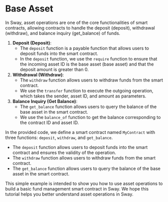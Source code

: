 # Base Asset

In Sway, asset operations are one of the core functionalities of smart contracts, allowing contracts to handle the deposit (deposit), withdrawal (withdraw), and balance inquiry (get_balance) of funds.
1. **Deposit (Deposit)**:
   - The `deposit` function is a payable function that allows users to deposit funds into the smart contract.
   - In the `deposit` function, we use the `require` function to ensure that the incoming asset ID is the base asset (base asset) and that the deposit amount is greater than 0.
2. **Withdrawal (Withdraw)**:
   - The `withdraw` function allows users to withdraw funds from the smart contract.
   - We use the `transfer` function to execute the outgoing operation, which takes the sender, asset ID, and amount as parameters.
3. **Balance Inquiry (Get Balance)**:
   - The `get_balance` function allows users to query the balance of the base asset in the smart contract.
   - We use the `balance_of` function to get the balance corresponding to the contract ID and asset ID.

In the provided code, we define a smart contract named `MyContract` with three functions: `deposit`, `withdraw`, and `get_balance`.
- The `deposit` function allows users to deposit funds into the smart contract and ensures the validity of the operation.
- The `withdraw` function allows users to withdraw funds from the smart contract.
- The `get_balance` function allows users to query the balance of the base asset in the smart contract.

This simple example is intended to show you how to use asset operations to build a basic fund management smart contract in Sway. We hope this tutorial helps you better understand asset operations in Sway.
